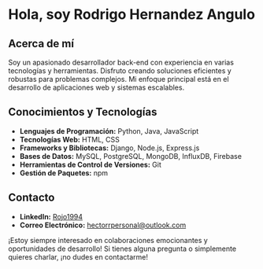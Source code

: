 # Hola, soy Rodrigo Hernandez Angulo

## Acerca de mí
Soy un apasionado desarrollador back-end con experiencia en varias tecnologías y herramientas. Disfruto creando soluciones eficientes y robustas para problemas complejos. Mi enfoque principal está en el desarrollo de aplicaciones web y sistemas escalables.

## Conocimientos y Tecnologías
- **Lenguajes de Programación:** Python, Java, JavaScript
- **Tecnologías Web:** HTML, CSS
- **Frameworks y Bibliotecas:** Django, Node.js, Express.js
- **Bases de Datos:** MySQL, PostgreSQL, MongoDB, InfluxDB, Firebase
- **Herramientas de Control de Versiones:** Git
- **Gestión de Paquetes:** npm


## Contacto
- **LinkedIn:** [Rojo1994](https://www.linkedin.com/in/rojo1994/)
- **Correo Electrónico:** hectorrpersonal@outlook.com

¡Estoy siempre interesado en colaboraciones emocionantes y oportunidades de desarrollo! Si tienes alguna pregunta o simplemente quieres charlar, ¡no dudes en contactarme!
